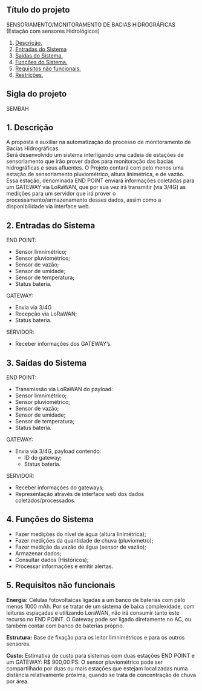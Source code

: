 
## Título do projeto

SENSORIAMENTO/MONITORAMENTO DE BACIAS HIDROGRÁFICAS (Estação com sensores Hidrológicos)

1. [Descrição.](#1-descrição)
2. [Entradas do Sistema](#2-entrada-do-sistema)
3. [Saídas do Sistema.](#2-saídas)
4. [Funções do Sistema.](#3-funcionalidades)
5. [Requisitos não funcionais.](#4-requisitos-não-funcionais)
6. [Restrições.](#5-restrições)

## Sigla do projeto

SEMBAH



## 1. Descrição

A proposta é auxiliar na automatização do processo de monitoramento de Bacias Hidrográficas.\
Será desenvolvido um sistema interligando uma cadeia de estações de sensoriamento  que irão prover dados para monitoração das bacias hidrográficas e seus afluentes.
O Projeto contará com pelo menos uma estação  de sensoriamento pluviométrico, altura linimétrica,  e de vazão. Essa estação, denominada END POINT enviará informações coletadas para um GATEWAY via LoRaWAN, que por sua vez irá transmitir (via 3/4G) as medições para um servidor que irá prover o processamento/armazenamento desses dados, assim como a disponibilidade via interface web.  

## 2. Entradas do Sistema

END POINT:
- Sensor limnimétrico;
- Sensor pluviométrico;
- Sensor de vazão;
- Sensor de umidade;
- Sensor de temperatura;
- Status bateria.

GATEWAY:
- Envia via 3/4G
- Recepção via LoRaWAN;
- Status bateria.

SERVIDOR:
- Receber informações dos GATEWAY’s.

## 3. Saídas do Sistema

END POINT:
- Transmissão via LoRaWAN do payload:
- Sensor limnimétrico;
- Sensor pluviométrico;
- Sensor de vazão;
- Sensor de umidade;
- Sensor de temperatura;
- Status bateria.

GATEWAY:
- Envia via 3/4G, payload contendo:
  - ID do gateway;
  - Status bateria.

SERVIDOR:
- Receber informações do gateways;
- Representação através de interface web dos dados coletados/processados.

## 4. Funções do Sistema

- Fazer medições do nível de água (altura linimétrica);
- Fazer medições da quantidade de chuva (pluviometro);
- Fazer medição da vazão de água (sensor de vazão);
- Armazenar dados;
- Consultar dados (Históricos);
- Processar informações e emitir alertas.

## 5. Requisitos não funcionais

**Energia:** Células fotovoltaicas ligadas a um banco de baterias com pelo menos 1000 mAh. Por se tratar de um sistema de baixa complexidade, com leituras espaçadas e utilizando LoraWAN, não  irá consumir tanto este recurso no END POINT.  O Gateway pode ser ligado diretamente no AC, ou também contar com banco de baterias próprio.

**Estrutura:** Base de fixação para os leitor limnimétricos e para os outros sensores.

**Custo:** Estimativa de custo para sistemas com duas estações END POINT e um GATEWAY: R$ 900,00
PS: O sensor pluviométrico pode ser compartilhado por duas ou mais estações que estejam localizadas numa distância relativamente próxima, quando se trata de concentração de chuva por área.  
